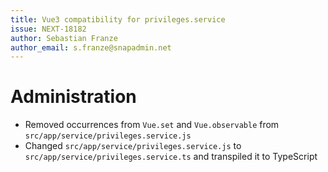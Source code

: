 ```yaml
---
title: Vue3 compatibility for privileges.service
issue: NEXT-18182
author: Sebastian Franze
author_email: s.franze@snapadmin.net
---
```

# Administration
* Removed occurrences from `Vue.set` and `Vue.observable` from `src/app/service/privileges.service.js`
* Changed `src/app/service/privileges.service.js` to `src/app/service/privileges.service.ts` and transpiled it to TypeScript
